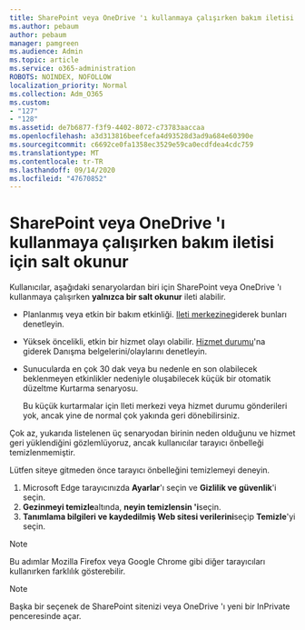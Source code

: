 ```yaml
---
title: SharePoint veya OneDrive 'ı kullanmaya çalışırken bakım iletisi için salt okunur
ms.author: pebaum
author: pebaum
manager: pamgreen
ms.audience: Admin
ms.topic: article
ms.service: o365-administration
ROBOTS: NOINDEX, NOFOLLOW
localization_priority: Normal
ms.collection: Adm_O365
ms.custom:
- "127"
- "128"
ms.assetid: de7b6877-f3f9-4402-8072-c73783aaccaa
ms.openlocfilehash: a3d313816beefcefa4d93528d3ad9a684e60390e
ms.sourcegitcommit: c6692ce0fa1358ec3529e59ca0ecdfdea4cdc759
ms.translationtype: MT
ms.contentlocale: tr-TR
ms.lasthandoff: 09/14/2020
ms.locfileid: "47670852"
---
```

# <a name="read-only-for-maintenance-message-when-attempting-to-use-sharepoint-or-onedrive"></a>SharePoint veya OneDrive 'ı kullanmaya çalışırken bakım iletisi için salt okunur

Kullanıcılar, aşağıdaki senaryolardan biri için SharePoint veya OneDrive 'ı kullanmaya çalışırken **yalnızca bir salt okunur** ileti alabilir. 

-   Planlanmış veya etkin bir bakım etkinliği.  [Ileti merkezine](https://portal.office.com/adminportal/home#/messagecenter)giderek bunları denetleyin.
-   Yüksek öncelikli, etkin bir hizmet olayı olabilir. [Hizmet durumu](https://portal.office.com/adminportal/home#/servicehealth)'na giderek Danışma belgelerini/olaylarını denetleyin.
-   Sunucularda en çok 30 dak veya bu nedenle en son olabilecek beklenmeyen etkinlikler nedeniyle oluşabilecek küçük bir otomatik düzeltme Kurtarma senaryosu. 
    
    Bu küçük kurtarmalar için Ileti merkezi veya hizmet durumu gönderileri yok, ancak yine de normal çok yakında geri dönebilirsiniz.

Çok az, yukarıda listelenen üç senaryodan birinin neden olduğunu ve hizmet geri yüklendiğini gözlemlüyoruz, ancak kullanıcılar tarayıcı önbelleği temizlenmemiştir.

Lütfen siteye gitmeden önce tarayıcı önbelleğini temizlemeyi deneyin.

1. Microsoft Edge tarayıcınızda **Ayarlar**'ı seçin ve **Gizlilik ve güvenlik**'i seçin.
2. **Gezinmeyi temizle**altında, **neyin temizlensin 'i**seçin.
3. **Tanımlama bilgileri ve kaydedilmiş Web sitesi verilerini**seçip **Temizle**'yi seçin.

>[!Note] 
> Bu adımlar Mozilla Firefox veya Google Chrome gibi diğer tarayıcıları kullanırken farklılık gösterebilir.

>[!Note] 
> Başka bir seçenek de SharePoint sitenizi veya OneDrive 'ı yeni bir InPrivate penceresinde açar.